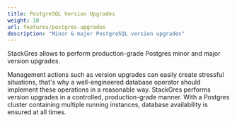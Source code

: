 ```yaml
---
title: PostgreSQL Version Upgrades
weight: 10
url: features/postgres-upgrades
description: "Minor & major PostgreSQL version upgrades"
---
```


StackGres allows to perform production-grade Postgres minor and major version upgrades.

Management actions such as version upgrades can easily create stressful situations, that's why a well-engineered database operator should implement these operations in a reasonable way.
StackGres performs version upgrades in a controlled, production-grade manner.
With a Postgres cluster containing multiple running instances, database availability is ensured at all times.

<!-- TODO guide for examples -->
